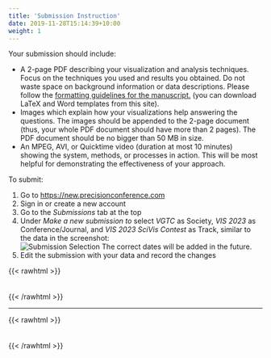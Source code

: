 ```yaml
---
title: 'Submission Instruction'
date: 2019-11-28T15:14:39+10:00
weight: 1
---
```


Your submission should include:
- A 2-page PDF describing your visualization and analysis techniques. Focus on the techniques you used and results you obtained. Do not waste space on background information or data descriptions. Please follow the [formatting guidelines for the manuscript.](http://junctionpublishing.org/vgtc/Tasks/camera.html) (you can download LaTeX and Word templates from this site).
- Images which explain how your visualizations help answering the questions. The images should be appended to the 2-page document (thus, your whole PDF document should have more than 2 pages). The PDF document should be no bigger than 50 MB in size.
- An MPEG, AVI, or Quicktime video (duration at most 10 minutes) showing the system, methods, or processes in action. This will be most helpful for demonstrating the effectiveness of your approach.


To submit:
1. Go to https://new.precisionconference.com
2. Sign in or create a new account
3. Go to the *Submissions* tab at the top 
4. Under *Make a new submission to* select *VGTC* as Society, *VIS 2023* as Conference/Journal, and *VIS 2023 SciVis Contest* as Track, similar to the data in the screenshot:  
![Submission Selection](/submit.png)
The correct dates will be added in the future.
5. Edit the submission with your data and record the changes  


{{< rawhtml >}}
<div style="height:  20px"></div>
{{< /rawhtml >}} 

----------   

{{< rawhtml >}}
<div style="height:  20px"></div>
{{< /rawhtml >}}